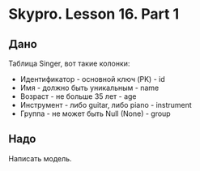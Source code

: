 # Skypro. Lesson 16. Part 1

## Дано

Таблица Singer, вот такие колонки:
- Идентификатор - основной ключ (PK) - id
- Имя - должно быть уникальным - name
- Возраст - не больше 35 лет - age
- Инструмент - либо guitar, либо piano - instrument
- Группа - не может быть Null (None) - group

## Надо

Написать модель.